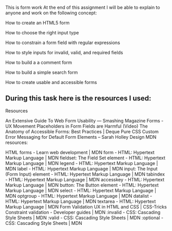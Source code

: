 This is form work
At the end of this assignment I will be able to explain to anyone and work on the following concept:

How to create an HTML5 form

How to choose the right input type

How to constrain a form field with regular expressions

How to style inputs for invalid, valid, and required fields

How to build a a comment form

How to build a simple search form

How to create usable and accessible forms

<h2>During this task here is the resources I used:</h2>
Resources

An Extensive Guide To Web Form Usability — Smashing Magazine
Forms - UX Movement
Placeholders in Form Fields are Harmful (Video)
The Anatomy of Accessible Forms: Best Practices | Deque
Pure CSS Custom Error Messaging for Default Form Elements – Sarah Holley Design
MDN resources:

HTML forms - Learn web development | MDN
form - HTML: Hypertext Markup Language | MDN
fieldset: The Field Set element - HTML: Hypertext Markup Language | MDN
legend - HTML: Hypertext Markup Language | MDN
label - HTML: Hypertext Markup Language | MDN
input: The Input (Form Input) element - HTML: Hypertext Markup Language | MDN
tabindex - HTML: Hypertext Markup Language | MDN
accesskey - HTML: Hypertext Markup Language | MDN
button: The Button element - HTML: Hypertext Markup Language | MDN
select - HTML: Hypertext Markup Language | MDN
optgroup - HTML: Hypertext Markup Language | MDN
datalist - HTML: Hypertext Markup Language | MDN
textarea - HTML: Hypertext Markup Language | MDN
Form Validation UX in HTML and CSS | CSS-Tricks
Constraint validation - Developer guides | MDN
:invalid - CSS: Cascading Style Sheets | MDN
:valid - CSS: Cascading Style Sheets | MDN
:optional - CSS: Cascading Style Sheets | MDN